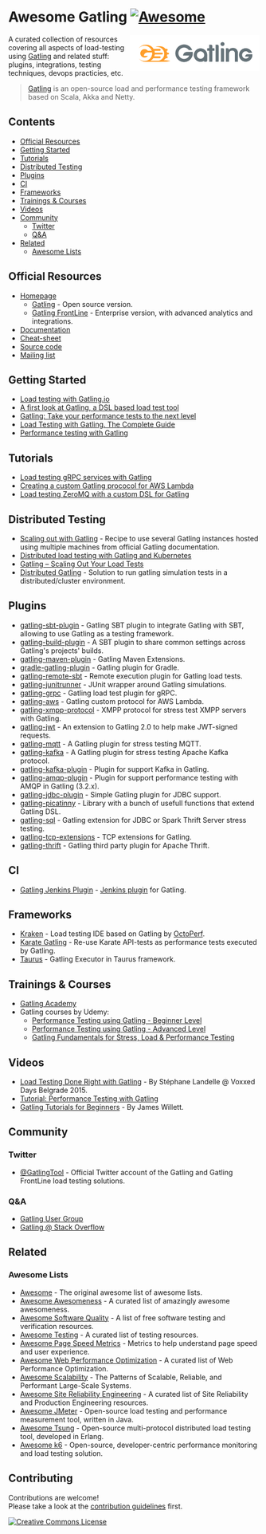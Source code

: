 # Awesome Gatling [![Awesome](https://awesome.re/badge.svg)](https://awesome.re)

[<img src="assets/images/gatling-logo.svg" align="right" width="260" alt="Gatling">](https://gatling.io/)

A curated collection of resources covering all aspects of load-testing using [Gatling](https://gatling.io/) and related stuff: plugins, integrations, testing techniques, devops practicies, etc.

> [Gatling](https://gatling.io/) is an open-source load and performance testing framework based on Scala, Akka and Netty.

## Contents

- [Official Resources](#official-resources)
- [Getting Started](#getting-started)
- [Tutorials](#tutorials)
- [Distributed Testing](#distributed-testing)
- [Plugins](#plugins)
- [CI](#ci)
- [Frameworks](#frameworks)
- [Trainings & Courses](#trainings--courses)
- [Videos](#videos)
- [Community](#community)
  - [Twitter](#twitter)
  - [Q&A](#qa)
- [Related](#related)
  - [Awesome Lists](#awesome-lists)

## Official Resources

- [Homepage](https://gatling.io/)
  - [Gatling](https://gatling.io/open-source/) - Open source version.
  - [Gatling FrontLine](https://gatling.io/gatling-frontline/) - Enterprise version, with advanced analytics and integrations.
- [Documentation](https://gatling.io/docs/current/)
- [Cheat-sheet](https://gatling.io/docs/current/cheat-sheet/)
- [Source code](https://github.com/gatling/gatling)
- [Mailing list](https://gatling.io/community-mailing-list/)

## Getting Started

- [Load testing with Gatling.io](https://blog.pragmatists.com/load-testing-with-gatling-io-2a128fccfb3e)
- [A first look at Gatling, a DSL based load test tool](https://callistaenterprise.se/blogg/teknik/2014/04/16/a-first-look-at-gatling-a-dsl-based-load-test-tool/)
- [Gatling: Take your performance tests to the next level](https://www.thoughtworks.com/insights/blog/gatling-take-your-performance-tests-next-level)
- [Load Testing with Gatling. The Complete Guide](https://www.james-willett.com/gatling-load-testing-complete-guide/)
- [Performance testing with Gatling](https://automationrhapsody.com/performance-testing-with-gatling/)

## Tutorials

- [Load testing gRPC services with Gatling](https://medium.com/@georgeleung_7777/load-testing-grpc-services-with-gatling-990025c77055)
- [Creating a custom Gatling prococol for AWS Lambda](https://callistaenterprise.se/blogg/teknik/2016/11/26/gatling-custom-protocol/)
- [Load testing ZeroMQ with a custom DSL for Gatling](http://mintbeans.com/load-testing-zeromq-with-gatling/)

## Distributed Testing

- [Scaling out with Gatling](https://gatling.io/docs/current/cookbook/scaling_out/) - Recipe to use several Gatling instances hosted using multiple machines from official Gatling documentation.
- [Distributed load testing with Gatling and Kubernetes](https://medium.com/de-bijenkorf-techblog/https-medium-com-annashepeleva-distributed-load-testing-with-gatling-and-kubernetes-93ebce26edbe)
- [Gatling – Scaling Out Your Load Tests](http://www.nimrodstech.com/gatling-cluster-load-testing/)
- [Distributed Gatling](https://github.com/Abiy/distGatling) - Solution to run gatling simulation tests in a distributed/cluster environment.

## Plugins

- [gatling-sbt-plugin](https://github.com/gatling/gatling-sbt-plugin) - Gatling SBT plugin to integrate Gatling with SBT, allowing to use Gatling as a testing framework.
- [gatling-build-plugin](https://github.com/gatling/gatling-build-plugin) - A SBT plugin to share common settings across Gatling's projects' builds.
- [gatling-maven-plugin](https://github.com/gatling/gatling-maven-plugin) - Gatling Maven Extensions.
- [gradle-gatling-plugin](https://github.com/lkishalmi/gradle-gatling-plugin) - Gatling plugin for Gradle.
- [gatling-remote-sbt](https://github.com/Pravoru/gatling-remote-sbt) - Remote execution plugin for Gatling load tests.
- [gatling-junitrunner](https://github.com/Pravoru/gatling-junitrunner) - JUnit wrapper around Gatling simulations.
- [gatling-grpc](https://github.com/phiSgr/gatling-grpc) - Gatling load test plugin for gRPC.
- [gatling-aws](https://github.com/callistaenterprise/gatling-aws) - Gatling custom protocol for AWS Lambda.
- [gatling-xmpp-protocol](https://github.com/TLmaK0/gatling-xmpp-protocol) - XMPP protocol for stress test XMPP servers with Gatling.
- [gatling-jwt](https://bitbucket.org/atlassianlabs/gatling-jwt/) - An extension to Gatling 2.0 to help make JWT-signed requests.
- [gatling-mqtt](https://github.com/mnogu/gatling-mqtt) - A Gatling plugin for stress testing MQTT.
- [gatling-kafka](https://github.com/mnogu/gatling-kafka) - A Gatling plugin for stress testing Apache Kafka protocol.
- [gatling-kafka-plugin](https://github.com/TinkoffCreditSystems/gatling-kafka-plugin) - Plugin for support Kafka in Gatling.
- [gatling-amqp-plugin](https://github.com/TinkoffCreditSystems/gatling-amqp-plugin) - Plugin for support performance testing with AMQP in Gatling (3.2.x).
- [gatling-jdbc-plugin](https://github.com/TinkoffCreditSystems/gatling-jdbc-plugin) - Simple Gatling plugin for JDBC support.
- [gatling-picatinny](https://github.com/TinkoffCreditSystems/gatling-picatinny) - Library with a bunch of usefull functions that extend Gatling DSL.
- [gatling-sql](https://github.com/tmcgrath/gatling-sql) - Gatling extension for JDBC or Spark Thrift Server stress testing.
- [gatling-tcp-extensions](https://github.com/scalecube/gatling-tcp-extensions) - TCP extensions for Gatling.
- [gatling-thrift](https://github.com/3tty0n/gatling-thrift) - Gatling third party plugin for Apache Thrift.

## CI

- [Gatling Jenkins Plugin](https://github.com/jenkinsci/gatling-plugin) - [Jenkins plugin](https://plugins.jenkins.io/gatling/) for Gatling.

## Frameworks

- [Kraken](https://github.com/OctoPerf/kraken) - Load testing IDE based on Gatling by [OctoPerf](https://kraken.octoperf.com/).
- [Karate Gatling](https://intuit.github.io/karate/karate-gatling/) - Re-use Karate API-tests as performance tests executed by Gatling.
- [Taurus](https://gettaurus.org/docs/Gatling/) - Gatling Executor in Taurus framework.

## Trainings & Courses

- [Gatling Academy](https://gatling.io/academy/)
- Gatling courses by Udemy:
  - [Performance Testing using Gatling - Beginner Level](https://www.udemy.com/course/performance-testing-using-gatling/)
  - [Performance Testing using Gatling - Advanced Level](https://www.udemy.com/course/performance-testing-using-gatling-advanced-level/)
  - [Gatling Fundamentals for Stress, Load & Performance Testing](https://www.udemy.com/course/gatling-fundamentals/)

## Videos
<!--lint ignore double-link-->
- [Load Testing Done Right with Gatling](https://www.youtube.com/watch?v=VUPTaPms210) - By Stéphane Landelle @ Voxxed Days Belgrade 2015.
- [Tutorial: Performance Testing with Gatling](https://www.youtube.com/playlist?list=PLd4gvNaNZ4T3NCWsv3zwHYlLGtr9s1-Fz)
- [Gatling Tutorials for Beginners](https://www.youtube.com/playlist?list=PLw_jGKXm9lIYpTotIJ-R31pXS7qqwXstt) - By James Willett.

## Community

### Twitter

- [@GatlingTool](https://twitter.com/gatlingtool) - Official Twitter account of the Gatling and Gatling FrontLine load testing solutions.

### Q&A

- [Gatling User Group](https://groups.google.com/forum/#!forum/gatling)
- [Gatling @ Stack Overflow](https://stackoverflow.com/questions/tagged/gatling+or+scala-gatling+or+gatling-plugin)

## Related

### Awesome Lists

- [Awesome](https://github.com/sindresorhus/awesome) - The original awesome list of awesome lists.
- [Awesome Awesomeness](https://github.com/bayandin/awesome-awesomeness) - A curated list of amazingly awesome awesomeness.
- [Awesome Software Quality](https://github.com/ligurio/awesome-software-quality) - A list of free software testing and verification resources.
- [Awesome Testing](https://github.com/TheJambo/awesome-testing) - A curated list of testing resources.
- [Awesome Page Speed Metrics](https://github.com/csabapalfi/awesome-pagespeed-metrics) - Metrics to help understand page speed and user experience.
- [Awesome Web Performance Optimization](https://github.com/davidsonfellipe/awesome-wpo) - A curated list of Web Performance Optimization.
- [Awesome Scalability](https://github.com/binhnguyennus/awesome-scalability) - The Patterns of Scalable, Reliable, and Performant Large-Scale Systems.
- [Awesome Site Reliability Engineering](https://github.com/dastergon/awesome-sre) - A curated list of Site Reliability and Production Engineering resources.
- [Awesome JMeter](https://github.com/aliesbelik/awesome-jmeter) - Open-source load testing and performance measurement tool, written in Java.
- [Awesome Tsung](https://github.com/aliesbelik/awesome-tsung) - Open-source multi-protocol distributed load testing tool, developed in Erlang.
- [Awesome k6](https://github.com/k6io/awesome-k6) - Open-source, developer-centric performance monitoring and load testing solution.

## Contributing

Contributions are welcome!<br>
Please take a look at the [contribution guidelines](CONTRIBUTING.md) first.

<a rel="license" href="https://creativecommons.org/licenses/by/4.0/"><img alt="Creative Commons License" style="border-width:0" src="https://licensebuttons.net/l/by/4.0/88x31.png" /></a>

